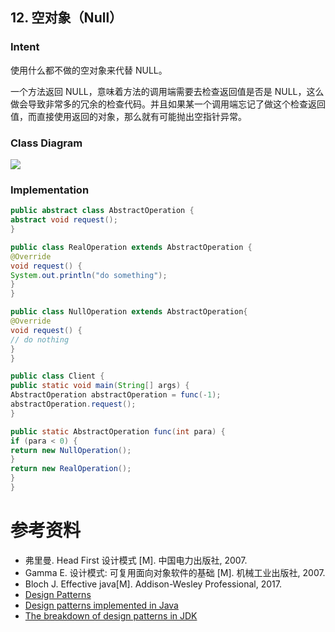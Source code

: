 ## 12. 空对象（Null）

### Intent

使用什么都不做的空对象来代替 NULL。

一个方法返回 NULL，意味着方法的调用端需要去检查返回值是否是 NULL，这么做会导致非常多的冗余的检查代码。并且如果某一个调用端忘记了做这个检查返回值，而直接使用返回的对象，那么就有可能抛出空指针异常。

### Class Diagram

![](images/22870bbe-898f-4c17-a31a-d7c5ee5d1c10.png)

### Implementation

```java
public abstract class AbstractOperation {
abstract void request();
}
```

```java
public class RealOperation extends AbstractOperation {
@Override
void request() {
System.out.println("do something");
}
}
```

```java
public class NullOperation extends AbstractOperation{
@Override
void request() {
// do nothing
}
}
```

```java
public class Client {
public static void main(String[] args) {
AbstractOperation abstractOperation = func(-1);
abstractOperation.request();
}

public static AbstractOperation func(int para) {
if (para < 0) {
return new NullOperation();
}
return new RealOperation();
}
}
```

# 参考资料

- 弗里曼. Head First 设计模式 [M]. 中国电力出版社, 2007.
- Gamma E. 设计模式: 可复用面向对象软件的基础 [M]. 机械工业出版社, 2007.
- Bloch J. Effective java[M]. Addison-Wesley Professional, 2017.
- [Design Patterns](http://www.oodesign.com/)
- [Design patterns implemented in Java](http://java-design-patterns.com/)
- [The breakdown of design patterns in JDK](http://www.programering.com/a/MTNxAzMwATY.html)

